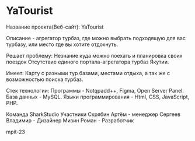 # YaTourist


Название проекта(Веб-сайт):
YaTourist

Описание - агрегатор турбаз, где можно выбрать подходящую для вас турбазу, или место где вы хотите отдохнуть.

Решает проблему:
Незнание куда можно поехать и планировка своих поездок
Отсутствие единого портала-агрегатора турбаз Якутии.

Имеет:
Карту с разными тур базами, местами отдыха, а так же с возможностью поиска турбаз.

Стек технологии:
Программы - Notqpadd++, Figma, Open Server Panel.
База данных - MySQL.
Языки программирования - Html, CSS, JavaScript, PHP.

Команда
SharkStudio
Участники
Скрябин Артём - менеджер
Сергеев Владимир - Дизайнер
Мизин Роман - Разработчик

mpit-23
